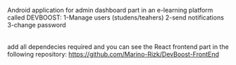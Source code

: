 Android application for admin dashboard part in an e-learning platform called DEVBOOST:
1-Manage users (studens/teahers)
2-send notifications
3-change password

######

add all dependecies required and you can see the React frontend part in the following repository: https://github.com/Marino-Rizk/DevBoost-FrontEnd
